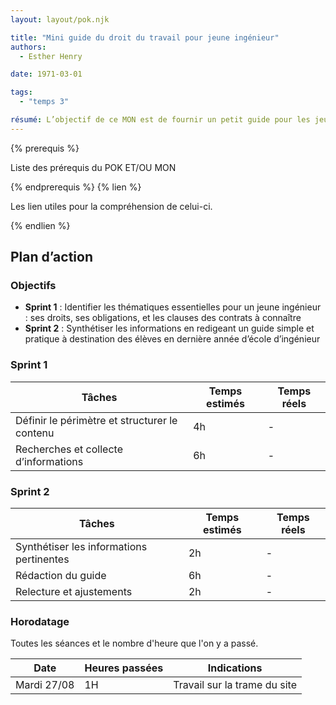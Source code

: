 ```yaml
---
layout: layout/pok.njk

title: "Mini guide du droit du travail pour jeune ingénieur"
authors:
  - Esther Henry

date: 1971-03-01

tags: 
  - "temps 3"

résumé: L’objectif de ce MON est de fournir un petit guide pour les jeunes ingénieurs afin qu’ils connaissent leurs droits avant d’entrer dans le monde du travail. Je trouve qu’on nous parle très peu de nos droits et devoirs futurs en tant qu’ingénieurs, et ça me paraît essentiel de les connaître avant de signer son premier contrat de travail.
---
```


{% prerequis %}

Liste des prérequis du POK ET/OU MON

{% endprerequis %}
{% lien %}

Les lien utiles pour la compréhension de celui-ci.

{% endlien %}

## Plan d’action

### Objectifs

- **Sprint 1** : Identifier les thématiques essentielles pour un jeune ingénieur : ses droits, ses obligations, et les clauses des contrats à connaître
- **Sprint 2** : Synthétiser les informations en redigeant un guide simple et pratique à destination des élèves en dernière année d’école d’ingénieur

### Sprint 1

| Tâches | Temps estimés | Temps réels |
| -------- | -------- |-------- |
| Définir le périmètre et structurer le contenu  | 4h | - |
| Recherches et collecte d’informations | 6h | - |


### Sprint 2

| Tâches | Temps estimés | Temps réels |
| -------- | -------- |-------- |
| Synthétiser les informations pertinentes  | 2h | - |
| Rédaction du guide  | 6h | - |
| Relecture et ajustements  | 2h | - |

### Horodatage

Toutes les séances et le nombre d'heure que l'on y a passé.

| Date | Heures passées | Indications |
| -------- | -------- |-------- |
| Mardi 27/08  | 1H  | Travail sur la trame du site |
